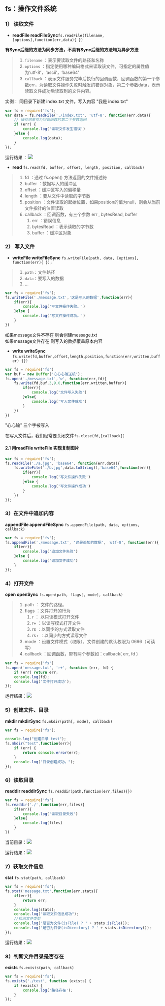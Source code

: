 ## fs：操作文件系统

### 1） 读取文件

* **readFile readFileSync**`fs.readFile(filename,[options],function(err,data){ })`

**有Sync后缀的方法为同步方法，不具有Sync后缀的方法均为异步方法**

> 1. `filename` ：表示要读取文件的路径和名称
> 2. `options` ：指定使用哪种编码格式来读取该文件，可指定的属性值为‘utf-8’，‘ascii’，‘base64’
> 3. `callback` ：表示文件服务完毕后执行的回调函数，回调函数的第一个参数err，为读取文件操作失败时触发的错误对象，第二个参数data，表示读取文件成功后读取到的文件内容。

实例： 同目录下新建 index.txt 文件，写入内容 "我是 index.txt"

```js
var fs = require('fs');
var data = fs.readFile('./index.txt', 'utf-8', function(err,data){
    // 操作结果作为回调函数的第二个参数返回
    if (err) {
        console.log('读取文件发生错误')
    }else {
        console.log(data);
    }
});
```

运行结果 ：![](https://upload-images.jianshu.io/upload_images/8677726-f95609667ed6bc52.png?imageMogr2/auto-orient/strip|imageView2/2/w/327)



* **read** `fs.read(fd, buffer, offset, length, position, callback)`

> 1. fd ：通过 fs.open\(\) 方法返回的文件描述符
> 2. buffer ：数据写入的缓冲区
> 3. offset ：缓冲区写入的偏移量
> 4. length ：要从文件中读取的字节数
> 5. position ：文件读取的起始位置，如果position的值为null，则会从当前文件指针的位置读取
> 6. callback ：回调函数，有三个参数 err , bytesRead, buffer 
>    1. err ：错误信息
>    2. bytesRead ：表示读取的字节数
>    3. buffer ：缓冲区对象

### 2） 写入文件

* **writeFile writeFileSync** `fs.writeFile(path, data, [options], function(err){ });`

> 1. `path`：文件路径
> 2. `data`：要写入的数据
> 3. ...

```js
var fs = require('fs');
fs.writeFile('./message.txt','这是写入的数据',function(err){
    if(err){
        console.log('写文件操作失败。')
    }else {
        console.log('写文件操作成功。')
    }
})
```

如果message文件不存在 则会创建message.txt  
如果message文件存在 则写入的数据覆盖原本内容

* **write writeSync** `fs.write(fd,buffer,offset,length,position,function(err,written,buffer) {})`

```js
var fs = require('fs')
var buf = new Buffer('心心心输送机');
fs.open('./message.txt','w', function(err,fd){
    fs.write(fd,buf,3,9,0,function(err,written,buffer){
        if(err){
            console.log('文件写入失败')
        }else{
            console.log('写入文件成功')
        }
    })
})
```

"心心输" 三个字被写入

在写入文件后，我们经常要关闭文件`fs.close(fd,[callback])`

#### 2.1 用readFile writeFile 实现复制图片

```js
var fs = require('fs');
fs.readFile('./a.jpg', 'base64', function(err,data){
    fs.writeFile('./b.jpg',data.toString(),'base64',function(err){
        if(err){
            console.log('写文件操作失败')
        }else {
            console.log('写文件操作成功')
        }
    })
});
```

### 3）在文件中追加内容

**appendFile appendFileSync** `fs.appendFile(path, data, options, callback)`

```js
var fs = require('fs');
fs.appendFile('./message.txt', '这是追加的数据', 'utf-8', function(err){
    if(err){
        console.log('追加文件失败')
    }else {
        console.log('追加文件成功')
    }
});
```

### 4）打开文件

**open openSync** `fs.open(path, flags[, mode], callback) `

> 1. path ： 文件的路径。
> 2. flags ：文件打开的行为
>    1. r ： 以只读模式打开文件
>    2. r+ ：以读写模式打开文件
>    3. rs ：以同步的方式读取文件
>    4. rs+ ：以同步的方式读写文件
> 3. mode ：设置文件模式（权限），文件创建的默认权限为 0666（可读写）
> 4. callback ：回调函数，带有两个参数如：callback\( err, fd \)

```js
var fs = require('fs')
fs.open('message.txt', 'r+', function (err, fd) {
    if (err) return err;
    console.log(fd);
    console.log('文件打开成功');
});
```

运行结果：![](https://upload-images.jianshu.io/upload_images/8677726-472d454dbd35795d.png?imageMogr2/auto-orient/strip%7CimageView2/2/w/307)

### 5）创建文件、目录

**mkdir mkdirSync** `fs.mkdir(path[, mode], callback)`

```js
var fs = require("fs");

console.log("创建目录 test");
fs.mkdir("test",function(err){
    if (err) {
        return console.error(err);
    }
    console.log("目录创建成功。");
});
```

### 6）读取目录

**readdir readdirSync** `fs.readdir(path,function(err,files){})`

```js
var fs = require('fs')
fs.readdir('./',function(err,files){
    if(err){
        console.log('读取目录失败')
    }else{
        console.log(files)
    }
})
```

当前目录：![](https://upload-images.jianshu.io/upload_images/8677726-0d749fae48456bf0.png?imageMogr2/auto-orient/strip%7CimageView2/2/w/237)

运行结果：![](https://upload-images.jianshu.io/upload_images/8677726-5a6cbebeaba5a3f1.png?imageMogr2/auto-orient/strip%7CimageView2/2/w/563)

### 7）获取文件信息

**stat** `fs.stat(path, callback)`

```js
var fs = require('fs');
fs.stat('message.txt',function(err,stats){
    if(err){
        return err;
    }
    console.log(stats);
    console.log("读取文件信息成功");
    //检测文件类型
    console.log('是否为文件(isFile) ? ' + stats.isFile());
    console.log('是否为目录(isDirectory) ? ' + stats.isDirectory());
});
```

运行结果：![](https://upload-images.jianshu.io/upload_images/8677726-f4eaac06e81683c3.png?imageMogr2/auto-orient/strip%7CimageView2/2/w/369)

### 8）判断文件目录是否存在 

**exists** `fs.exists(path, callback)`

```js
var fs = require('fs');
fs.exists('./test', function (exists) {
    if (exists) {
        console.log('路径存在');
    }
});
```



